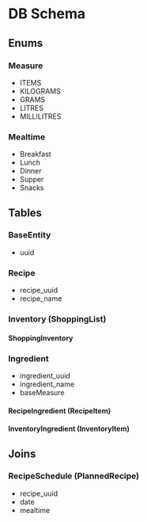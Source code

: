 # DB Schema

## Enums

### Measure

- ITEMS
- KILOGRAMS
- GRAMS
- LITRES
- MILLILITRES

### Mealtime

- Breakfast
- Lunch
- Dinner
- Supper
- Snacks

## Tables

### BaseEntity

- uuid

### Recipe

- recipe_uuid
- recipe_name

### Inventory (ShoppingList)

#### ShoppingInventory

### Ingredient

- ingredient_uuid
- ingredient_name
- baseMeasure

#### RecipeIngredient (RecipeItem)

#### InventoryIngredient (InventoryItem)

## Joins

### RecipeSchedule (PlannedRecipe)

- recipe_uuid
- date
- mealtime



